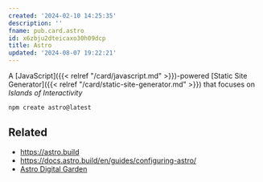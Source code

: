 ```yaml
---
created: '2024-02-10 14:25:35'
description: ''
fname: pub.card.astro
id: x6zbju2dteicaxo30h09dcp
title: Astro
updated: '2024-08-07 19:22:21'
---
```


A [JavaScript]({{< relref "/card/javascript.md" >}})-powered [Static Site Generator]({{< relref "/card/static-site-generator.md" >}}) that focuses on *Islands of Interactivity*

```sh
npm create astro@latest
```

## Related

- <https://astro.build>
- <https://docs.astro.build/en/guides/configuring-astro/>
- [Astro Digital Garden](https://astro-digital-garden.stereobooster.com)